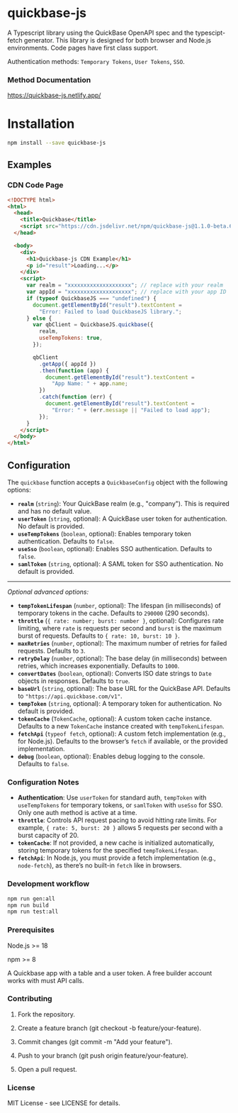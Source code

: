# quickbase-js

A Typescript library using the QuickBase OpenAPI spec and the typescipt-fetch generator. This library is designed for both browser and Node.js environments. Code pages have first class support.

Authentication methods: `Temporary Tokens`, `User Tokens`, `SSO`.

### Method Documentation

https://quickbase-js.netlify.app/

# Installation

```bash
npm install --save quickbase-js
```

## Examples

### CDN Code Page

```html
<!DOCTYPE html>
<html>
  <head>
    <title>Quickbase</title>
    <script src="https://cdn.jsdelivr.net/npm/quickbase-js@1.1.0-beta.6/dist/umd/quickbase.umd.min.js"></script>
  </head>

  <body>
    <div>
      <h1>Quickbase-js CDN Example</h1>
      <p id="result">Loading...</p>
    </div>
    <script>
      var realm = "xxxxxxxxxxxxxxxxxxxx"; // replace with your realm
      var appId = "xxxxxxxxxxxxxxxxxxxx"; // replace with your app ID
      if (typeof QuickbaseJS === "undefined") {
        document.getElementById("result").textContent =
          "Error: Failed to load QuickbaseJS library.";
      } else {
        var qbClient = QuickbaseJS.quickbase({
          realm,
          useTempTokens: true,
        });

        qbClient
          .getApp({ appId })
          .then(function (app) {
            document.getElementById("result").textContent =
              "App Name: " + app.name;
          })
          .catch(function (err) {
            document.getElementById("result").textContent =
              "Error: " + (err.message || "Failed to load app");
          });
      }
    </script>
  </body>
</html>
```

## Configuration

The `quickbase` function accepts a `QuickbaseConfig` object with the following options:

- **`realm`** (`string`): Your QuickBase realm (e.g., "company"). This is required and has no default value.
- **`userToken`** (`string`, optional): A QuickBase user token for authentication. No default is provided.
- **`useTempTokens`** (`boolean`, optional): Enables temporary token authentication. Defaults to `false`.
- **`useSso`** (`boolean`, optional): Enables SSO authentication. Defaults to `false`.
- **`samlToken`** (`string`, optional): A SAML token for SSO authentication. No default is provided.

---

_Optional advanced options:_

- **`tempTokenLifespan`** (`number`, optional): The lifespan (in milliseconds) of temporary tokens in the cache. Defaults to `290000` (290 seconds).
- **`throttle`** (`{ rate: number; burst: number }`, optional): Configures rate limiting, where `rate` is requests per second and `burst` is the maximum burst of requests. Defaults to `{ rate: 10, burst: 10 }`.
- **`maxRetries`** (`number`, optional): The maximum number of retries for failed requests. Defaults to `3`.
- **`retryDelay`** (`number`, optional): The base delay (in milliseconds) between retries, which increases exponentially. Defaults to `1000`.
- **`convertDates`** (`boolean`, optional): Converts ISO date strings to `Date` objects in responses. Defaults to `true`.
- **`baseUrl`** (`string`, optional): The base URL for the QuickBase API. Defaults to `"https://api.quickbase.com/v1"`.
- **`tempToken`** (`string`, optional): A temporary token for authentication. No default is provided.
- **`tokenCache`** (`TokenCache`, optional): A custom token cache instance. Defaults to a new `TokenCache` instance created with `tempTokenLifespan`.
- **`fetchApi`** (`typeof fetch`, optional): A custom fetch implementation (e.g., for Node.js). Defaults to the browser’s `fetch` if available, or the provided implementation.
- **`debug`** (`boolean`, optional): Enables debug logging to the console. Defaults to `false`.

### Configuration Notes

- **Authentication**: Use `userToken` for standard auth, `tempToken` with `useTempTokens` for temporary tokens, or `samlToken` with `useSso` for SSO. Only one auth method is active at a time.
- **`throttle`**: Controls API request pacing to avoid hitting rate limits. For example, `{ rate: 5, burst: 20 }` allows 5 requests per second with a burst capacity of 20.
- **`tokenCache`**: If not provided, a new cache is initialized automatically, storing temporary tokens for the specified `tempTokenLifespan`.
- **`fetchApi`**: In Node.js, you must provide a fetch implementation (e.g., `node-fetch`), as there’s no built-in `fetch` like in browsers.

### Development workflow

```bash
npm run gen:all
npm run build
npm run test:all
```

### Prerequisites

Node.js >= 18

npm >= 8

A Quickbase app with a table and a user token. A free builder account works with must API calls.

### Contributing

1. Fork the repository.

2. Create a feature branch (git checkout -b feature/your-feature).

3. Commit changes (git commit -m "Add your feature").

4. Push to your branch (git push origin feature/your-feature).

5. Open a pull request.

### License

MIT License - see LICENSE for details.
